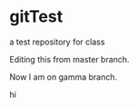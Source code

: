 # gitTest
a test repository for class

Editing this from master branch.

Now I am on gamma branch.

hi
